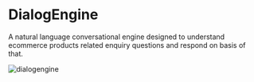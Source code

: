 # DialogEngine

A natural language conversational engine designed to understand ecommerce products related enquiry questions and respond on basis of that.

![dialogengine](https://cloud.githubusercontent.com/assets/7158765/17079564/cbc0e21c-5131-11e6-8255-76f65c37a59d.gif)
